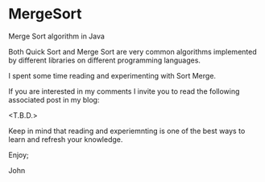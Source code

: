 # MergeSort
Merge Sort algorithm in Java

Both Quick Sort and Merge Sort are very common algorithms implemented
by different libraries on different programming languages.

I spent some time reading and experimenting with Sort Merge.

If you are interested in my comments I invite you to read the following
associated post in my blog:

<T.B.D.>

Keep in mind that reading and experiemnting is one of the best ways to
learn and refresh your knowledge.

Enjoy;

John
